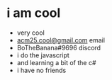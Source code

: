 # i am cool
- very cool
- acm25.cool@gmail.com email
- BoTheBanana#9696 discord
- i do the javascript
- and learning a bit of the c#
- i have no friends
